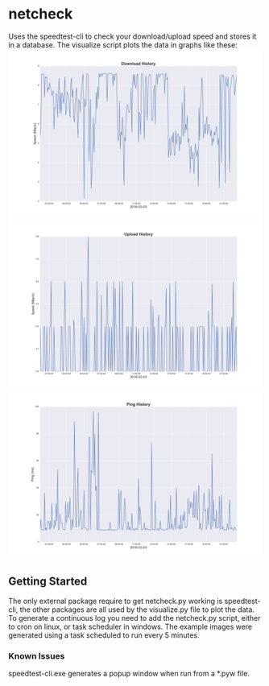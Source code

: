 netcheck
===

Uses the speedtest-cli to check your download/upload speed and stores it in a database.
The visualize script plots the data in graphs like these:
![Download History](graphs/demo/download_2016-03-03.png)
![Upload History](graphs/demo/upload_2016-03-03.png)
![Ping History](graphs/demo/ping_2016-03-03.png)

## Getting Started
The only external package require to get netcheck.py working is speedtest-cli, the other packages are all
used by the visualize.py file to plot the data.
To generate a continuous log you need to add the netcheck.py script, either to cron on linux, or
task scheduler in windows. The example images were generated using a task scheduled to run every
5 minutes.

### Known Issues
speedtest-cli.exe generates a popup window when run from a *.pyw file.